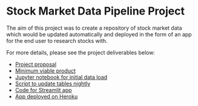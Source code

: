 # Stock Market Data Pipeline Project

The aim of this project was to create a repository of stock market data which would be updated automatically and deployed in the form of an app for the end user to research stocks with.

For more details, please see the project deliverables below:
- [Project proposal](project_proposal.md)
- [Minimum viable product](mvp.md)
- [Jupyter notebook for initial data load](./final/initial_data_load.ipynb)
- [Script to update tables nightly](./final/update_db.py)
- [Code for Streamlit app](./final/app.py)
- [App deployed on Heroku](https://warm-reef-29600.herokuapp.com/)